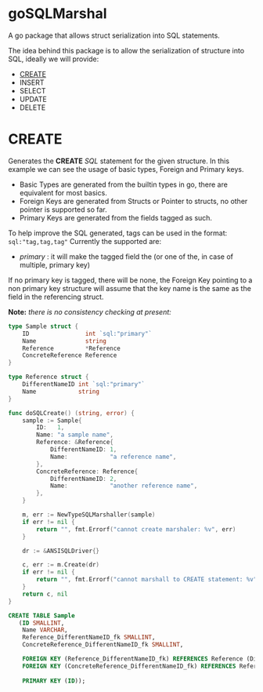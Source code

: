 # goSQLMarshal
A go package that allows struct serialization into SQL statements.

The idea behind this package is to allow the serialization of structure into SQL, ideally we will provide:
 * [CREATE](#create)
 * INSERT
 * SELECT
 * UPDATE
 * DELETE

# CREATE

Generates the **CREATE** *SQL* statement for the given structure.
In this example we can see the usage of basic types, Foreign and Primary keys.

 * Basic Types are generated from the builtin types in go, there are equivalent for most basics.
 * Foreign Keys are generated from Structs or Pointer to structs, no other pointer is supported so far.
 * Primary Keys are generated from the fields tagged as such.

To help improve the SQL generated, tags can be used in the format: `sql:"tag,tag,tag"`
Currently the supported are:
 * *primary* : it will make the tagged field the (or one of the, in case of multiple,  primary key)

If no primary key is tagged, there will be none, the Foreign Key pointing to a non primary key structure 
will assume that the key name is the same as the field in the referencing struct.

**Note:** *there is no consistency checking at present:*

```go
type Sample struct {
	ID                int `sql:"primary"`
	Name              string
	Reference         *Reference
	ConcreteReference Reference
}

type Reference struct {
	DifferentNameID int `sql:"primary"`
	Name            string
}

func doSQLCreate() (string, error) {
	sample := Sample{
		ID:   1,
		Name: "a sample name",
		Reference: &Reference{
			DifferentNameID: 1,
			Name:            "a reference name",
		},
		ConcreteReference: Reference{
			DifferentNameID: 2,
			Name:            "another reference name",
		},
	}

	m, err := NewTypeSQLMarshaller(sample)
	if err != nil {
		return "", fmt.Errorf("cannot create marshaler: %v", err)
	}

	dr := &ANSISQLDriver{}

	c, err := m.Create(dr)
	if err != nil {
		return "", fmt.Errorf("cannot marshall to CREATE statement: %v", err)
	}
	return c, nil
}
```
```sql
CREATE TABLE Sample 
   (ID SMALLINT, 
    Name VARCHAR, 
    Reference_DifferentNameID_fk SMALLINT, 
    ConcreteReference_DifferentNameID_fk SMALLINT, 

    FOREIGN KEY (Reference_DifferentNameID_fk) REFERENCES Reference (DifferentNameID) ON DELETE CASCADE ON UPDATE CASCADE, 
    FOREIGN KEY (ConcreteReference_DifferentNameID_fk) REFERENCES Reference (DifferentNameID) ON DELETE CASCADE ON UPDATE CASCADE, 
    
    PRIMARY KEY (ID));
```
